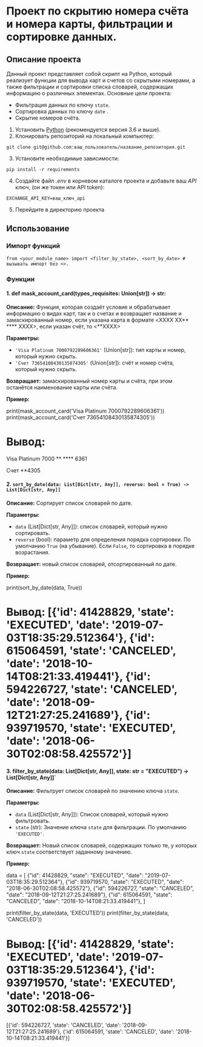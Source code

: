 # Проект по скрытию номера счёта и номера карты, фильтрации и сортировке данных.

## Описание проекта

Данный проект представляет собой скрипт на Python, который реализует функции для вывода карт и счетов со скрытыми номерами, а также фильтрации и сортировки списка словарей, содержащих информацию о различных элементах. Основные цели проекта:

- Фильтрация данных по ключу `state`.
- Сортировка данных по ключу `date` .
- Скрытие номеров счёта.

1. Установить [Python](https://www.python.org/downloads/) (рекомендуется версия 3.6 и выше).
2. Клонировать репозиторий на локальный компьютер:
```
git clone git@github.com:ваш_пользователь/название_репозитория.git
```
3. Установите необходимые зависимости:
```
pip install -r requirements
```
4. Создайте файл *.env* в корневом каталоге проекта и добавьте ваш *API* ключ, (он же токен или API token):
```commandline
EXCHANGE_API_KEY=ваш_ключ_api
```
5. Перейдите в директорию проекта

## Использование

### Импорт функций

```
from <your_module_name> import <filter_by_state>, <sort_by_date> # вызывать импорт без <>.
```
### Функции

#### 1. def mask_account_card(types_requisites: Union[str]) -> str:

**Описание:** Функция, которая создаёт условие и обрабатывает информацию о видах карт, так и о 
                счетах и возвращает название и замаскированный номер, если указана карта 
                в формате  <type> <XXXX XX** **** XXXX>, 
                если указан счёт, то <type> <**XXXX>

**Параметры:**

- `'Visa Platinum 7000792289606361'` (Union[str]): тип карты и номер, который нужно скрыть.
- `'Счет 73654108430135874305'` (Union[str]): счёт и номер счёта, который нужно скрыть.

**Возвращает:** замаскированный номер карты и счёта, при этом останётся наименование карты или счёта.

**Пример:**

print(mask_account_card('Visa Platinum 7000792289606361'))
print(mask_account_card('Счет 73654108430135874305'))

# Вывод: 

Visa Platinum 7000 ** **** 6361  

Счет **4305


#### 2. `sort_by_date(data: List[Dict[str, Any]], reverse: bool = True) -> List[Dict[str, Any]]`

**Описание:** Сортирует список словарей по дате.

**Параметры:**

- `data` (List[Dict[str, Any]]): список словарей, который нужно сортировать.
- `reverse` (bool): параметр для определения порядка сортировки. По умолчанию `True` (на убывание). Если `False`, то сортировка в порядке возрастания.

**Возвращает:** новый список словарей, отсортированный по дате.

**Пример:**

print(sort_by_date(data, True))

# Вывод: [{'id': 41428829, 'state': 'EXECUTED', 'date': '2019-07-03T18:35:29.512364'}, {'id': 615064591, 'state': 'CANCELED', 'date': '2018-10-14T08:21:33.419441'}, {'id': 594226727, 'state': 'CANCELED', 'date': '2018-09-12T21:27:25.241689'}, {'id': 939719570, 'state': 'EXECUTED', 'date': '2018-06-30T02:08:58.425572'}]

#### 3. filter_by_state(data: List[Dict[str, Any]], state: str = "EXECUTED") -> List[Dict[str, Any]]`

**Описание:** Фильтрует список словарей по значению ключа `state`.

**Параметры:**

- `data` (List[Dict[str, Any]]): Список словарей, который нужно фильтровать.
- `state` (str): Значение ключа `state` для фильтрации. По умолчанию `'EXECUTED'`.

**Возвращает:** Новый список словарей, содержащих только те, у которых ключ `state` соответствует заданному значению.

**Пример:**

data = [
{"id": 41428829, "state": "EXECUTED", "date": "2019-07-03T18:35:29.512364"},
{"id": 939719570, "state": "EXECUTED", "date": "2018-06-30T02:08:58.425572"},
{"id": 594226727, "state": "CANCELED", "date": "2018-09-12T21:27:25.241689"},
{"id": 615064591, "state": "CANCELED", "date": "2018-10-14T08:21:33.419441"},
]

print(filter_by_state(data, 'EXECUTED'))
print(filter_by_state(data, 'CANCELED'))

# Вывод: [{'id': 41428829, 'state': 'EXECUTED', 'date': '2019-07-03T18:35:29.512364'}, {'id': 939719570, 'state': 'EXECUTED', 'date': '2018-06-30T02:08:58.425572'}]
[{'id': 594226727, 'state': 'CANCELED', 'date': '2018-09-12T21:27:25.241689'}, {'id': 615064591, 'state': 'CANCELED', 'date': '2018-10-14T08:21:33.419441'}]    